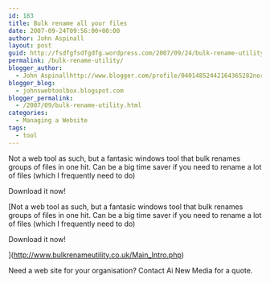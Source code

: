 ```yaml
---
id: 183
title: Bulk rename all your files
date: 2007-09-24T09:56:00+00:00
author: John Aspinall
layout: post
guid: http://fsdfgfsdfgdfg.wordpress.com/2007/09/24/bulk-rename-utility/
permalink: /bulk-rename-utility/
blogger_author:
  - John Aspinallhttp://www.blogger.com/profile/04014852442164365282noreply@blogger.com
blogger_blog:
  - johnswebtoolbox.blogspot.com
blogger_permalink:
  - /2007/09/bulk-rename-utility.html
categories:
  - Managing a Website
tags:
  - tool
---
```

Not a web tool as such, but a fantasic windows tool that bulk renames groups of files in one hit. Can be a big time saver if you need to rename a lot of files (which I frequently need to do)

Download it now!

[Not a web tool as such, but a fantasic windows tool that bulk renames groups of files in one hit. Can be a big time saver if you need to rename a lot of files (which I frequently need to do)

Download it now!

](http://www.bulkrenameutility.co.uk/Main_Intro.php) 

<div class="blogger-post-footer">
  Need a web site for your organisation? Contact Ai New Media for a quote.
</div>